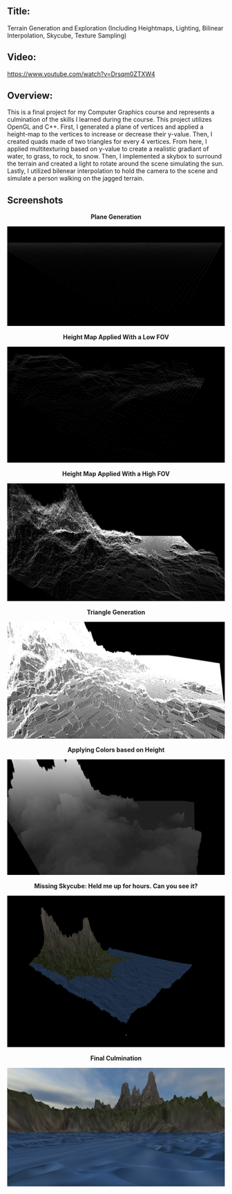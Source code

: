 ## Title:
 
Terrain Generation and Exploration (Including Heightmaps, Lighting, Bilinear Interpolation, Skycube, Texture Sampling)
 
## Video:
 
https://www.youtube.com/watch?v=Drsqm0ZTXW4

## Overview:

This is a final project for my Computer Graphics course and represents a culmination of the skills I learned during the course. This project utilizes OpenGL and C++. First, I generated a plane of vertices and applied a height-map to the vertices to increase or decrease their y-value. Then, I created quads made of two triangles for every 4 vertices. From here, I applied multitexturing based on y-value to create a realistic gradiant of water, to grass, to rock, to snow. Then, I implemented a skybox to surround the terrain and created a light to rotate around the scene simulating the sun. Lastly, I utilized bilenear interpolation to hold the camera to the scene and simulate a person walking on the jagged terrain.
 
## Screenshots

<p align="center">
<b>Plane Generation</b>
</p>

![Plane Generation](./media/Screenshots/Plane_Generation.png)

<p align="center">
<b>Height Map Applied With a Low FOV</b>
</p>

![HeightMap Low FOV](./media/Screenshots/Low%20Field%20of%20View.png)

<p align="center">
<b>Height Map Applied With a High FOV</b>
</p>

![HeightMap High FOV](./media/Screenshots/HeightMap%20Application.png)

<p align="center">
<b>Triangle Generation</b>
</p>

![Triangle Generation](./media/Screenshots/Triangle%20Generation.png)

<p align="center">
<b>Applying Colors based on Height</b>
</p>

![Applying Height Colors](./media/Screenshots/Applying%20Colors%20Based%20on%20Height.png)

<p align="center">
<b>Missing Skycube: Held me up for hours. Can you see it?</b>
</p>

![Missing SkyCube](./media/Screenshots/Missing%20SkyCube.png)

<p align="center">
<b>Final Culmination</b>
</p>

![Final Culmination](./media/Screenshots/Final%20Culmination.png)
